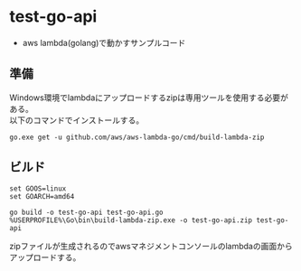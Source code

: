 # test-go-api

* aws lambda(golang)で動かすサンプルコード

## 準備

Windows環境でlambdaにアップロードするzipは専用ツールを使用する必要がある。  
以下のコマンドでインストールする。

```
go.exe get -u github.com/aws/aws-lambda-go/cmd/build-lambda-zip
```

## ビルド

```
set GOOS=linux
set GOARCH=amd64

go build -o test-go-api test-go-api.go
%USERPROFILE%\Go\bin\build-lambda-zip.exe -o test-go-api.zip test-go-api
```

zipファイルが生成されるのでawsマネジメントコンソールのlambdaの画面からアップロードする。
